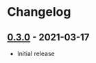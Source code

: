 # Changelog

## [0.3.0] - 2021-03-17

- Initial release

<!-- http://keepachangelog.com/ -->

<!-- [0.1.1]: https://github.com/zce/zce-cli/compare/v0.1.0...v0.1.1 -->
[0.3.0]: https://github.com/zce/zce-cli/releases/tag/v0.3.0
